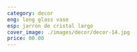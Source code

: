 ```yaml
---
category: decor
eng: long glass vase
esp: jarrón de cristal largo
cover_image: ./images/decor/decor-14.jpg
price: 00.00
---
```

 
